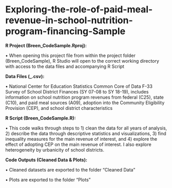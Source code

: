 # Exploring-the-role-of-paid-meal-revenue-in-school-nutrition-program-financing-Sample

**R Project (Breen_CodeSample.Rproj):**

•	When opening this project file from within the project folder (Breen_CodeSample), R Studio will open to the correct working directory with access to the data files and accompanying R Script

**Data Files (_.csv):**

•	National Center for Education Statistics Common Core of Data F-33 Survey of School District Finances (SY 07-08 to SY 18-19), includes information on school nutrition program revenues from federal (C25), state (C10), and paid meal sources (A09), adoption into the Community Eligibility Provision (CEP), and school district characteristics

**R Script (Breen_CodeSample.R):**

•	This code walks through steps to 1) clean the data for all years of analysis, 2) describe the data through descriptive statistics and visualizations, 3) find inequality measures for the main revenue of interest, and 4) explore the effect of adopting CEP on the main revenue of interest. I also explore heterogeneity by urbanicity of school districts. 

**Code Outputs (Cleaned Data & Plots):**

•	Cleaned datasets are exported to the folder “Cleaned Data”

•	Plots are exported to the folder “Plots”
